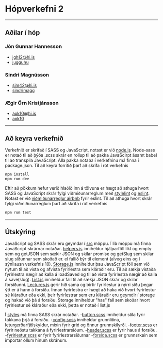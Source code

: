 # Hópverkefni 2
---
## Aðilar í hóp

### Jón Gunnar Hannesson
 - jgh12@hi.is
 - [jugguhu](https://github.com/jugguhu)

### Sindri Magnússon
 - sim42@hi.is
 - [sindrimagg](https://github.com/sindrimagg)

### Ægir Örn Kristjánsson
 - aok10@hi.is
 - [aok10](https://github.com/aok10)
 ---
## Að keyra verkefnið
Verkefnið er skrifað í SASS og JavaScript, notast er við [node.js](https://nodejs.org/en/). Node-sass er notað til að þýða .scss skrár en rollup til að pakka JavaScirpt ásamt babel til að transpila JavaScript.
Alla pakka notaða í verkefninu má finna í package.json.
Til að keyra forritið þarf að skrifa í rót verkefnis
```bash
npm install
npm run dev
```

Eftir að pökkum hefur verið hlaðið inn á tölvuna er hægt að athuga hvort SASS og JavaScript skrár fylgi viðmiðunarreglum með [stylelint](https://stylelint.io/) og [eslint](https://eslint.org/). Notast er við [viðmiðunarreglur airbnb](https://github.com/airbnb/javascript/tree/master/packages/eslint-config-airbnb-base) fyrir eslint.
Til að athuga hvort skrár fylgi viðmiðunarreglum þarf að skrifa í rót verkefnis
```bash
npm run test
```
---
## Útskýring
JavaScript og SASS skrár eru geymdar í [src](src) möppu.
Í lib möppu má finna JavaScript skrárnar notaðar. [helpers.js](src/lib/helpers.js) inniheldur hjálparföll líkt og empty sem og getJSON sem sækir JSON og skilar promise og getSlug sem skilar slug síðunnar sem skoðað er. el fallið býr til element (alveg eins og í sýnilausn verkefnis 10). [Storage.js](src/lib/storage.js) inniheldur þau JavaScript föll sem við nýtum til að vista og afvista fyrirlestra sem kláraðir eru. Til að sækja vistaða fyrirlestra nægir að kalla á loadSaved og til að vista fyrirlestra nægir að kalla á save(slug). [List.js](src/lib/list.js) inniheldur fall til að sækja JSON skrár og skilar forsíðunni. [Lectures.js](src/lib/lectures.js) gerir hið sama og birtir fyrirlestur á nýrri síðu þegar ýtt er á hann á forsíðu. Innan fyrirlestra er hægt að haka við hvort fyrirlestur sé kláraður eða ekki, þeir fyrirlestrar sem eru kláraðir eru geymdir í storage og hakað við þá á forsíðu. Storage inniheldur "has" fall sem skoðar hvort fyrirlestur sé kláraður eða ekki, þetta er notað í list.js

Í [styles](src/styles) má finna SASS skrár notaðar. 
-[button.scss](src/styles/button.scss) inniheldur stíla fyrir takkana þrjá á forsíðu. 
-[config.scss](src/styles/config.scss) inniheldur grunnlitina, leturgerðarfjölskyldur, mixin fyrir grid og önnur grunnskilyrði.
-[footer.scss](src/styles/footer.scss) er fyrir neðstu takkana á fyrirlestrarsíðum.
-[header.scss](src/styles/header.scss) er fyrir haus á forsíðu.
-[fyrirlestur.scss](src/styles/fyrirlestur.scss) er fyrir fyrirlestrarsíðurnar
-[forsida.scss](src/styles/styles.scss) er grunnsrkain sem importar öllum hinum skránum.
